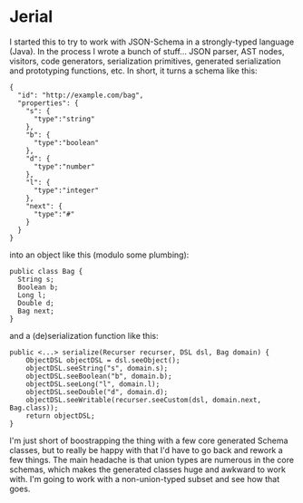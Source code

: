 Jerial
======

I started this to try to work with JSON-Schema in a strongly-typed language (Java).  In the process I wrote a bunch of stuff... JSON parser, AST nodes, visitors, code generators, serialization primitives, generated serialization and prototyping functions, etc.  In short, it turns a schema like this:

    {
      "id": "http://example.com/bag",
      "properties": {
        "s": {
          "type":"string"
        },
        "b": {
          "type":"boolean"
        },
        "d": {
          "type":"number"
        },
        "l": {
          "type":"integer"
        },
        "next": {
          "type":"#"
        }
      }
    }

into an object like this (modulo some plumbing):

    public class Bag {
      String s;
      Boolean b;
      Long l;
      Double d;
      Bag next;
    }

and a (de)serialization function like this:

    public <...> serialize(Recurser recurser, DSL dsl, Bag domain) {
        ObjectDSL objectDSL = dsl.seeObject();
        objectDSL.seeString("s", domain.s);
        objectDSL.seeBoolean("b", domain.b);
        objectDSL.seeLong("l", domain.l);
        objectDSL.seeDouble("d", domain.d);
        objectDSL.seeWritable(recurser.seeCustom(dsl, domain.next, Bag.class));
        return objectDSL;
    }

I'm just short of boostrapping the thing with a few core generated Schema classes, but to really be happy with that I'd have to go back and rework a few things.  The main headache is that union types are numerous in the core schemas, which makes the generated classes huge and awkward to work with.  I'm going to work with a non-union-typed subset and see how that goes.
